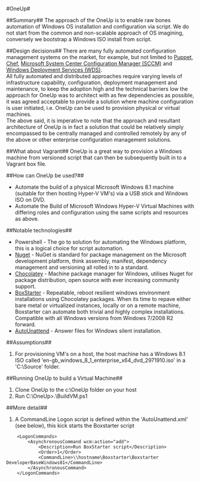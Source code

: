 #OneUp#

##Summary##
The approach of the OneUp is to enable raw bones automation of Windows OS installation and configuration via script.  We do not start from the common and non-scalable approach of OS imagining, conversely we bootstrap a Windows ISO install from script.

##Design decisions##
There are many fully automated configuration management systems on the market, for example, but not limited to [Puppet](http://puppetlabs.com/), [Chef](http://www.getchef.com/chef/), [Microsoft System Center Configuration Manager (SCCM)](http://bit.ly/1kBugec) and [Windows Deployment Services (WDS)](http://en.wikipedia.org/wiki/Windows_Deployment_Services).  
All fully automated and distributed approaches require varying levels of infrastructure capability, configuration, deployment management and maintenance, to keep the adoption high and the technical barriers low the approach for OneUp was to architect with as few dependencies as possible, it was agreed acceptable to provide a solution where machine configuration is user initiated, i.e. OneUp can be used to provision physical or virtual machines.  
The above said, it is imperative to note that the approach and resultant architecture of OneUp is in fact a solution that could be relatively simply encompassed to be centrally managed and controlled remotely by any of the above or other enterprise configuration management solutions.

##What about Vagrant##
OneUp is a great way to provision a Windows machine from versioned script that can then be subsequently built in to a Vagrant box file.

##How can OneUp be used?##
* Automate the build of a physical Microsoft Windows 8.1 machine (suitable for then hosting Hyper-V VM's) via a USB stick and Windows ISO on DVD.
* Automate the Build of Microsoft Windows Hyper-V Virtual Machines with differing roles and configuration using the same scripts and resources as above.

##Notable technologies##
* Powershell - The go to solution for automating the Windows platform, this is a logical choice for script automation.
* [Nuget](http://www.nuget.org) - NuGet is standard for package management on the Microsoft development platform, think assembly, manifest, dependency management and versioning all rolled in to a standard.
* [Chocolatey](http://www.chocolatey.org) - Machine package manager for Windows, utilises Nuget for package distribution, open source with ever increasing community support.
* [BoxStarter](http://www.boxtsarter.org) - Repeatable, reboot resilient windows environment installations using Chocolatey packages. When its time to repave either bare metal or virtualized instances, locally or on a remote machine, Boxstarter can automate both trivial and highly complex installations. Compatible with all Windows versions from Windows 7/2008 R2 forward.
* [AutoUnattend](http://www.??) - Answer files for Windows silent installation. 

##Assumptions##
1. For provisioning VM's on a host, the host machine has a Windows 8.1 ISO called 'en-gb_windows_8_1_enterprise_x64_dvd_2971910.iso' in a 'C:\Source' folder.

##Running OneUp to build a Virtual Machine##
1. Clone OneUp to the c:\OneUp folder on your host
1. Run C:\OneUp>.\BuildVM.ps1

##More detail##

1. A CommandLine Logon script is defined within the 'AutoUnattend.xml' (see below), this kick starts the Boxstarter script
```
	<LogonCommands>
		<AsynchronousCommand wcm:action="add">
			<Description>Run BoxStarter script</Description>
			<Order>1</Order>
			<CommandLine>\\hostname\Boxstarter\Boxstarter DeveloperBaseWindows81</CommandLine>
		</AsynchronousCommand>
	</LogonCommands>
```
